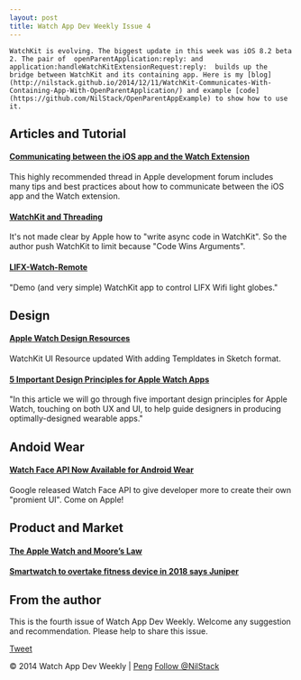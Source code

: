 ```yaml
---
layout: post
title: Watch App Dev Weekly Issue 4
---
```

	
	WatchKit is evolving. The biggest update in this week was iOS 8.2 beta 2. The pair of  openParentApplication:reply: and application:handleWatchKitExtensionRequest:reply:  builds up the bridge between WatchKit and its containing app. Here is my [blog](http://nilstack.github.io/2014/12/11/WatchKit-Communicates-With-Containing-App-With-OpenParentApplication/) and example [code](https://github.com/NilStack/OpenParentAppExample) to show how to use it.

## Articles and Tutorial

#### [Communicating between the iOS app and the Watch Extension](https://devforums.apple.com/message/1082630)

This highly recommended thread in Apple development forum includes many tips and best practices about how to communicate between the iOS app and the Watch extension.

#### [WatchKit and Threading](http://whoisryannystrom.com/2014/12/07/WatchKit-and-Threading/)

It's not made clear by Apple how to "write async code in WatchKit". So the author push WatchKit to limit because "Code Wins Arguments".

#### [LIFX-Watch-Remote](https://github.com/aufflick/LIFX-Watch-Remote)

"Demo (and very simple) WatchKit app to control LIFX Wifi light globes."

## Design

#### [Apple Watch Design Resources ](https://developer.apple.com/watchkit/)

WatchKit UI Resource updated With adding Templdates in Sketch format.

#### [5 Important Design Principles for Apple Watch Apps](http://blog.thinkapps.com/design/apple-watch-apps-important-design-principles/)

"In this article we will go through five important design principles for Apple Watch, touching on both UX and UI, to help guide designers in producing optimally-designed wearable apps." 

## Andoid Wear

#### [Watch Face API Now Available for Android Wear](http://android-developers.blogspot.com/2014/12/watch-face-api-now-available-for.html)

Google released Watch Face API to give developer more to create their own "promient UI". Come on Apple!

## Product and Market

#### [The Apple Watch and Moore’s Law](http://www.loopinsight.com/2014/12/08/the-apple-watch-and-moores-law/)

#### [Smartwatch to overtake fitness device in 2018 says Juniper](http://www.gomonews.com/smartwatch-to-overtake-fitness-device-in-2018-says-juniper/)

## From the author

This is the fourth issue of Watch App Dev Weekly. Welcome any suggestion and recommendation.
Please help to share this issue.

<a href="https://twitter.com/share" class="twitter-share-button" data-via="NilStack" data-size="large" data-hashtags="WatchAppDevWeekly">Tweet</a>

<script>!function(d,s,id){var js,fjs=d.getElementsByTagName(s)[0],p=/^http:/.test(d.location)?'http':'https';if(!d.getElementById(id)){js=d.createElement(s);js.id=id;js.src=p+'://platform.twitter.com/widgets.js';fjs.parentNode.insertBefore(js,fjs);}}(document, 'script', 'twitter-wjs');</script>


© 2014 Watch App Dev Weekly | [Peng](https://twitter.com/NilStack) 
<a href="https://twitter.com/NilStack" class="twitter-follow-button" data-show-count="false">Follow @NilStack</a>

<script>!function(d,s,id){var js,fjs=d.getElementsByTagName(s)[0],p=/^http:/.test(d.location)?'http':'https';if(!d.getElementById(id)){js=d.createElement(s);js.id=id;js.src=p+'://platform.twitter.com/widgets.js';fjs.parentNode.insertBefore(js,fjs);}}(document, 'script', 'twitter-wjs');</script>